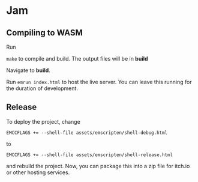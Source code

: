 # Jam


## Compiling to WASM
Run

`make` to compile and build. The output files will be in __build__

Navigate to __build__.

Run `emrun index.html` to host the live server. You can leave this running for the duration of development.

## Release
To deploy the project, change 

`EMCCFLAGS += --shell-file assets/emscripten/shell-debug.html`

to

`EMCCFLAGS += --shell-file assets/emscripten/shell-release.html`

and rebuild the project. Now, you can package this into a zip file for itch.io or other hosting services.

